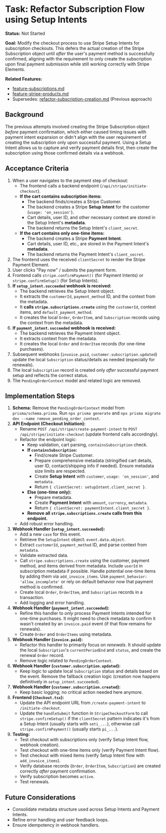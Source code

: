 # Task: Refactor Subscription Flow using Setup Intents

**Status:** Not Started

**Goal:** Modify the checkout process to use Stripe Setup Intents for subscription checkouts. This defers the actual creation of the Stripe Subscription object until *after* the user's payment method is successfully confirmed, aligning with the requirement to only create the subscription upon final payment submission while still working correctly with Stripe Elements.

**Related Features:**
*   [feature-subscriptions.md](./feature-subscriptions.md)
*   [feature-stripe-products.md](./feature-stripe-products.md)
*   Supersedes: [refactor-subscription-creation.md](./refactor-subscription-creation.md) (Previous approach)

## Background

The previous attempts involved creating the Stripe Subscription object *before* payment confirmation, which either caused timing issues with payment intent expansion or didn't align with the user requirement of creating the subscription only upon successful payment. Using a Setup Intent allows us to capture and verify payment details first, then create the subscription using those confirmed details via a webhook.

## Acceptance Criteria

1.  When a user navigates to the payment step of checkout:
    *   The frontend calls a backend endpoint (`/api/stripe/initiate-checkout`).
    *   **If the cart contains subscription items:**
        *   The backend finds/creates a Stripe Customer.
        *   The backend creates a Stripe **Setup Intent** for the customer (`usage: 'on_session'`).
        *   Cart details, user ID, and other necessary context are stored in the Setup Intent's **metadata**.
        *   The backend returns the Setup Intent's `client_secret`.
    *   **If the cart contains only one-time items:**
        *   The backend creates a Stripe **Payment Intent**.
        *   Cart details, user ID, etc., are stored in the Payment Intent's **metadata**.
        *   The backend returns the Payment Intent's `client_secret`.
2.  The frontend uses the received `clientSecret` to render the Stripe Payment Element.
3.  User clicks "Pay now" / submits the payment form.
4.  Frontend calls `stripe.confirmPayment()` (for Payment Intents) or `stripe.confirmSetup()` (for Setup Intents).
5.  **If `setup_intent.succeeded` webhook is received:**
    *   The backend retrieves the Setup Intent object.
    *   It extracts the `customerId`, `payment_method` ID, and the context from the metadata.
    *   It **calls `stripe.subscriptions.create`** using the `customerId`, context items, and `default_payment_method`.
    *   It creates the local `Order`, `OrderItem`, and `Subscription` records using the context from the metadata.
6.  **If `payment_intent.succeeded` webhook is received:**
    *   The backend retrieves the Payment Intent object.
    *   It extracts context from the metadata.
    *   It creates the local `Order` and `OrderItem` records (for one-time purchases).
7.  Subsequent webhooks (`invoice.paid`, `customer.subscription.updated`) update the local `Subscription` status/details as needed (especially for renewals).
8.  The local `Subscription` record is created only *after* successful payment setup and reflects the correct status.
9.  The `PendingOrderContext` model and related logic are removed.

## Implementation Steps

1.  **Schema:** Remove the `PendingOrderContext` model from `prisma/schema.prisma`. Run `npx prisma generate` and `npx prisma migrate dev --name remove_pending_order_context`.
2.  **API Endpoint (Checkout Initiation):**
    *   Rename `POST /api/stripe/create-payment-intent` to `POST /api/stripe/initiate-checkout` (update frontend calls accordingly).
    *   Refactor the endpoint logic:
        *   Keep validation, cart parsing, `containsSubscription` check.
        *   **If `containsSubscription`:**
            *   Find/create Stripe Customer.
            *   Prepare comprehensive metadata (stringified cart details, user ID, contact/shipping info if needed). Ensure metadata size limits are respected.
            *   Create **Setup Intent** with `customer`, `usage: 'on_session'`, and `metadata`.
            *   Return `{ clientSecret: setupIntent.client_secret }`.
        *   **Else (one-time only):**
            *   Prepare metadata.
            *   Create **Payment Intent** with `amount`, `currency`, `metadata`.
            *   Return `{ clientSecret: paymentIntent.client_secret }`.
        *   **Remove all `stripe.subscriptions.create` calls from this endpoint.**
    *   Add robust error handling.
3.  **Webhook Handler (`setup_intent.succeeded`):**
    *   Add a new `case` for this event.
    *   Retrieve the `SetupIntent` object: `event.data.object`.
    *   Extract `customerId`, `payment_method` ID, and parse context from `metadata`.
    *   Validate extracted data.
    *   Call `stripe.subscriptions.create` using the customer, payment method, and items derived from metadata. Include `userId` in subscription metadata if possible. Handle potential one-time items by adding them via `add_invoice_items`. Use `payment_behavior: 'allow_incomplete'` or rely on default behavior now that payment method is confirmed.
    *   Create local `Order`, `OrderItem`, and `Subscription` records in a transaction.
    *   Add logging and error handling.
4.  **Webhook Handler (`payment_intent.succeeded`):**
    *   Refine this handler to *only* process Payment Intents intended for one-time purchases. It might need to check metadata to confirm it wasn't created by an `invoice.paid` event (if that flow remains for renewals).
    *   Create `Order` and `OrderItems` using metadata.
5.  **Webhook Handler (`invoice.paid`):**
    *   Refactor this handler to primarily focus on *renewals*. It should update the local `Subscription`'s `currentPeriodEnd` and `status`, and create the renewal `Order` record.
    *   Remove logic related to `PendingOrderContext`.
6.  **Webhook Handler (`customer.subscription.updated`):**
    *   Keep logic to update local `Subscription` status and details based on the event. Remove the fallback creation logic (creation now happens definitively in `setup_intent.succeeded`).
7.  **Webhook Handler (`customer.subscription.created`):**
    *   Keep basic logging; no critical action needed here anymore.
8.  **Frontend (`Checkout.tsx`):**
    *   Update the API endpoint URL from `/create-payment-intent` to `/initiate-checkout`.
    *   Update the `handleSubmit` function in `StripeCheckoutForm` to call `stripe.confirmSetup()` if the `clientSecret` pattern indicates it's from a Setup Intent (usually starts with `seti_...`), otherwise call `stripe.confirmPayment()` (usually starts `pi_...`).
9.  **Testing:**
    *   Test checkout with subscriptions only (verify Setup Intent flow, webhook creation).
    *   Test checkout with one-time items only (verify Payment Intent flow).
    *   Test checkout with mixed items (verify Setup Intent flow with `add_invoice_items`).
    *   Verify database records (`Order`, `OrderItem`, `Subscription`) are created correctly *after* payment confirmation.
    *   Verify subscription becomes `active`.
    *   Test renewals.

## Future Considerations

*   Consolidate metadata structure used across Setup Intents and Payment Intents.
*   Refine error handling and user feedback loops.
*   Ensure idempotency in webhook handlers. 